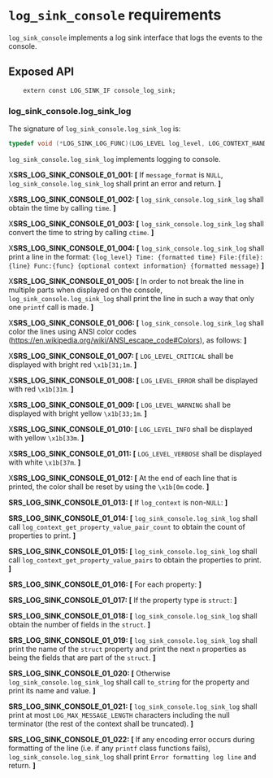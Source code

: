 # `log_sink_console` requirements

`log_sink_console` implements a log sink interface that logs the events to the console.

## Exposed API

```
    extern const LOG_SINK_IF console_log_sink;
```

### log_sink_console.log_sink_log

The signature of `log_sink_console.log_sink_log` is:

```c
typedef void (*LOG_SINK_LOG_FUNC)(LOG_LEVEL log_level, LOG_CONTEXT_HANDLE log_context, const char* file, const char* func, int line, const char* message_format, ...);
```

`log_sink_console.log_sink_log` implements logging to console.

X**SRS_LOG_SINK_CONSOLE_01_001: [** If `message_format` is `NULL`, `log_sink_console.log_sink_log` shall print an error and return. **]**

X**SRS_LOG_SINK_CONSOLE_01_002: [** `log_sink_console.log_sink_log` shall obtain the time by calling `time`. **]**

X**SRS_LOG_SINK_CONSOLE_01_003: [** `log_sink_console.log_sink_log` shall convert the time to string by calling `ctime`. **]**

X**SRS_LOG_SINK_CONSOLE_01_004: [** `log_sink_console.log_sink_log` shall print a line in the format: `{log_level} Time: {formatted time} File:{file}:{line} Func:{func} {optional context information} {formatted message}` **]**

X**SRS_LOG_SINK_CONSOLE_01_005: [** In order to not break the line in multiple parts when displayed on the console, `log_sink_console.log_sink_log` shall print the line in such a way that only one `printf` call is made. **]**

X**SRS_LOG_SINK_CONSOLE_01_006: [** `log_sink_console.log_sink_log` shall color the lines using ANSI color codes (https://en.wikipedia.org/wiki/ANSI_escape_code#Colors), as follows: **]**

  X**SRS_LOG_SINK_CONSOLE_01_007: [** `LOG_LEVEL_CRITICAL` shall be displayed with bright red `\x1b[31;1m`. **]**

  X**SRS_LOG_SINK_CONSOLE_01_008: [** `LOG_LEVEL_ERROR` shall be displayed with red `\x1b[31m`. **]**

  X**SRS_LOG_SINK_CONSOLE_01_009: [** `LOG_LEVEL_WARNING` shall be displayed with bright yellow `\x1b[33;1m`. **]**

  X**SRS_LOG_SINK_CONSOLE_01_010: [** `LOG_LEVEL_INFO` shall be displayed with yellow `\x1b[33m`. **]**

  X**SRS_LOG_SINK_CONSOLE_01_011: [** `LOG_LEVEL_VERBOSE` shall be displayed with white `\x1b[37m`. **]**

X**SRS_LOG_SINK_CONSOLE_01_012: [** At the end of each line that is printed, the color shall be reset by using the `\x1b[0m` code. **]**

**SRS_LOG_SINK_CONSOLE_01_013: [** If `log_context` is non-`NULL`: **]**

  **SRS_LOG_SINK_CONSOLE_01_014: [** `log_sink_console.log_sink_log` shall call `log_context_get_property_value_pair_count` to obtain the count of properties to print. **]**

  **SRS_LOG_SINK_CONSOLE_01_015: [** `log_sink_console.log_sink_log` shall call `log_context_get_property_value_pairs` to obtain the properties to print. **]**

  **SRS_LOG_SINK_CONSOLE_01_016: [** For each property: **]**

   **SRS_LOG_SINK_CONSOLE_01_017: [** If the property type is `struct`: **]**

   **SRS_LOG_SINK_CONSOLE_01_018: [** `log_sink_console.log_sink_log` shall obtain the number of fields in the `struct`. **]**

   **SRS_LOG_SINK_CONSOLE_01_019: [** `log_sink_console.log_sink_log` shall print the name of the `struct` property and print the next `n` properties as being the fields that are part of the `struct`. **]**

   **SRS_LOG_SINK_CONSOLE_01_020: [** Otherwise `log_sink_console.log_sink_log` shall call `to_string` for the property and print its name and value. **]**

**SRS_LOG_SINK_CONSOLE_01_021: [** `log_sink_console.log_sink_log` shall print at most `LOG_MAX_MESSAGE_LENGTH` characters including the null terminator (the rest of the context shall be truncated). **]**

**SRS_LOG_SINK_CONSOLE_01_022: [** If any encoding error occurs during formatting of the line (i.e. if any `printf` class functions fails), `log_sink_console.log_sink_log` shall print `Error formatting log line` and return. **]**
